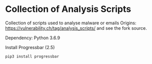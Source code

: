 # Collection of Analysis Scripts
Collection of scripts used to analyse malware or emails
Origins: https://vulnerability.ch/tag/analysis_scripts/ and see the fork source. 


Dependency: 
Python 3.6.9

Install Progressbar (2.5)

```
pip3 install progressbar
```
